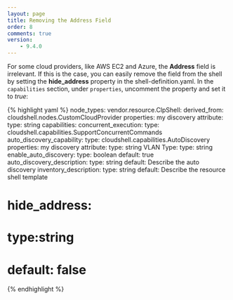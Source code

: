 ```yaml
---
layout: page
title: Removing the Address Field
order: 8
comments: true
version:
    - 9.4.0
---
```


For some cloud providers, like AWS EC2 and Azure, the **Address** field is irrelevant. If this is the case, you can easily remove the field from the shell by setting the **hide_address** property in the shell-definition.yaml. In the `capabilities` section, under `properties`, uncomment the property and set it to *true*:

{% highlight yaml %}
node_types:
 vendor.resource.ClpShell:
    derived_from: cloudshell.nodes.CustomCloudProvider
    properties:
      my discovery attribute:
        type: string
    capabilities:
      concurrent_execution:
        type: cloudshell.capabilities.SupportConcurrentCommands
      auto_discovery_capability:
        type: cloudshell.capabilities.AutoDiscovery
        properties:
          my discovery attribute:
            type: string
          VLAN Type:
            type: string
          enable_auto_discovery:
            type: boolean
            default: true
          auto_discovery_description:
            type: string
            default: Describe the auto discovery
          inventory_description:
            type: string
            default: Describe the resource shell template
#          hide_address:
#            type:string
#            default: false
{% endhighlight %}

